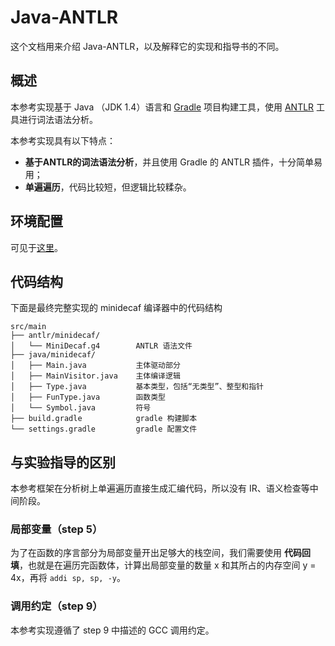 # Java-ANTLR
这个文档用来介绍 Java-ANTLR，以及解释它的实现和指导书的不同。

## 概述
本参考实现基于 Java （JDK 1.4）语言和 [Gradle](https://gradle.org/) 项目构建工具，使用 [ANTLR](https://www.antlr.org/) 工具进行词法语法分析。

本参考实现具有以下特点：
- **基于ANTLR的词法语法分析**，并且使用 Gradle 的 ANTLR 插件，十分简单易用；
- **单遍遍历**，代码比较短，但逻辑比较糅杂。

## 环境配置

可见于[这里](https://github.com/decaf-lang/minidecaf/blob/md-xxy/README.md)。

## 代码结构

下面是最终完整实现的 minidecaf 编译器中的代码结构

```
src/main
├── antlr/minidecaf/
│   └── MiniDecaf.g4        ANTLR 语法文件
├── java/minidecaf/
│   ├── Main.java           主体驱动部分
│   ├── MainVisitor.java    主体编译逻辑
│   ├── Type.java           基本类型，包括“无类型”、整型和指针
│   ├── FunType.java        函数类型
│   └── Symbol.java         符号
├── build.gradle            gradle 构建脚本
└── settings.gradle         gradle 配置文件
```

## 与实验指导的区别

本参考框架在分析树上单遍遍历直接生成汇编代码，所以没有 IR、语义检查等中间阶段。

### 局部变量（step 5）

为了在函数的序言部分为局部变量开出足够大的栈空间，我们需要使用 **代码回填**，也就是在遍历完函数体，计算出局部变量的数量 x 和其所占的内存空间 y = 4x，再将 `addi sp, sp, -y`。

### 调用约定（step 9）

本参考实现遵循了 step 9 中描述的 GCC 调用约定。
